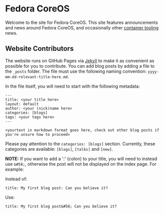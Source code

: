 # Fedora CoreOS

Welcome to the site for Fedora CoreOS. This site features announcements and news around Fedora CoreOS, and occasionally other [container tooling](https://github.com/containers/) news.

## Website Contributors

The website runs on GitHub Pages via [Jekyll](https://jekyllrb.com/) to make it as convenient as possible for you to contribute. You can add blog posts by adding a file to the `_posts` folder. The file must use the following naming convention: `yyyy-mm-dd-relevant-title-here.md`.

In the file itself, you will need to start with the following metadata:

```
---
title: <your title here>
layout: default
author: <your (nick)name here>
categories: [blogs]
tags: <your tags here>
---

<yourtext in markdown format goes here, check out other blog posts if you're unsure how to proceed>
```

Please pay attention to the `categories: [blogs]` section. Currently, these categories are available: `[blogs]`, `[talks]` and `[new]`.

**NOTE:** If you want to add a ':' (colon) to your title, you will need to instead use `&#58;`, otherwise the post will not be displayed on the index page.  For example:

Instead of:

```
title: My first blog post: Can you believe it?
```

Use:

```
title: My first blog post&#58; Can you believe it?
```
